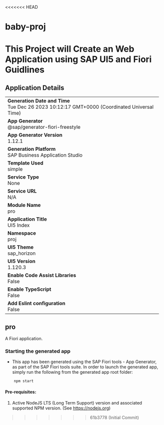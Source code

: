 <<<<<<< HEAD
# baby-proj
This Project will Create an Web Application using SAP UI5 and Fiori Guidlines 
=======
## Application Details
|               |
| ------------- |
|**Generation Date and Time**<br>Tue Dec 26 2023 10:12:17 GMT+0000 (Coordinated Universal Time)|
|**App Generator**<br>@sap/generator-fiori-freestyle|
|**App Generator Version**<br>1.12.1|
|**Generation Platform**<br>SAP Business Application Studio|
|**Template Used**<br>simple|
|**Service Type**<br>None|
|**Service URL**<br>N/A
|**Module Name**<br>pro|
|**Application Title**<br>UI5 Index|
|**Namespace**<br>proj|
|**UI5 Theme**<br>sap_horizon|
|**UI5 Version**<br>1.120.3|
|**Enable Code Assist Libraries**<br>False|
|**Enable TypeScript**<br>False|
|**Add Eslint configuration**<br>False|

## pro

A Fiori application.

### Starting the generated app

-   This app has been generated using the SAP Fiori tools - App Generator, as part of the SAP Fiori tools suite.  In order to launch the generated app, simply run the following from the generated app root folder:

```
    npm start
```

#### Pre-requisites:

1. Active NodeJS LTS (Long Term Support) version and associated supported NPM version.  (See https://nodejs.org)


>>>>>>> 61b3778 (Initial Commit)
